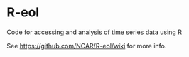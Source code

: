 R-eol
=====

Code for accessing and analysis of time series data using R

See https://github.com/NCAR/R-eol/wiki for more info.
